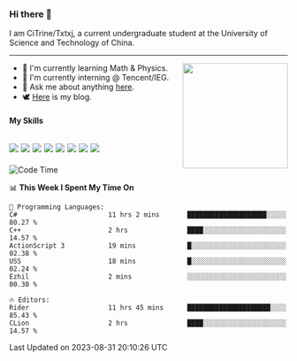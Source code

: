 ### Hi there 👋

I am CiTrine/Txtxj, a current undergraduate student at the University of Science and Technology of China.

---

<img align="right" height="190" src="http://github-profile-summary-cards.vercel.app/api/cards/stats?username=txtxj&theme=vue">

- 🌱 I'm currently learning Math & Physics.
- 🐶 I'm currently interning @ Tencent/IEG.
- 💬 Ask me about anything [here](https://github.com/txtxj/txtxj/issues).
- 🕊️ [Here](https://txtxj.top) is my blog.

#### My Skills

![](https://img.shields.io/badge/C%23-239120?logo=csharp&logoColor=fff)
![](https://img.shields.io/badge/Unity-000000?logo=unity&logoColor=fff)
![](https://img.shields.io/badge/Python-3e74a2?logo=python&logoColor=fff)
![](https://img.shields.io/badge/C++-65318e?logo=cplusplus&logoColor=fff)
![](https://img.shields.io/badge/C-5654a2?logo=c&logoColor=fff)
![](https://img.shields.io/badge/Blender-f5792a?logo=blender&logoColor=fff)
![](https://img.shields.io/badge/MS%20SQL-cc2927?logo=microsoftsqlserver&logoColor=fff)
![](https://img.shields.io/badge/My%20SQL-4479a1?logo=mysql&logoColor=fff)
---

<!--START_SECTION:waka-->
![Code Time](http://img.shields.io/badge/Code%20Time-1%2C399%20hrs%2027%20mins-blue)

📊 **This Week I Spent My Time On** 

```text
💬 Programming Languages: 
C#                       11 hrs 2 mins       ████████████████████░░░░░   80.27 % 
C++                      2 hrs               ████░░░░░░░░░░░░░░░░░░░░░   14.57 % 
ActionScript 3           19 mins             █░░░░░░░░░░░░░░░░░░░░░░░░   02.38 % 
USS                      18 mins             █░░░░░░░░░░░░░░░░░░░░░░░░   02.24 % 
Ezhil                    2 mins              ░░░░░░░░░░░░░░░░░░░░░░░░░   00.30 % 

🔥 Editors: 
Rider                    11 hrs 45 mins      █████████████████████░░░░   85.43 % 
CLion                    2 hrs               ████░░░░░░░░░░░░░░░░░░░░░   14.57 % 
```


 Last Updated on 2023-08-31 20:10:26 UTC
<!--END_SECTION:waka-->
